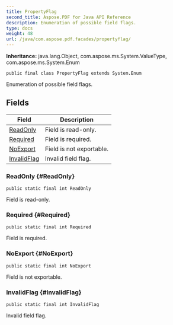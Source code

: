 ```yaml
---
title: PropertyFlag
second_title: Aspose.PDF for Java API Reference
description: Enumeration of possible field flags.
type: docs
weight: 48
url: /java/com.aspose.pdf.facades/propertyflag/
---
```

**Inheritance:**
java.lang.Object, com.aspose.ms.System.ValueType, com.aspose.ms.System.Enum
```
public final class PropertyFlag extends System.Enum
```

Enumeration of possible field flags.
## Fields

| Field | Description |
| --- | --- |
| [ReadOnly](#ReadOnly) | Field is read-only. |
| [Required](#Required) | Field is required. |
| [NoExport](#NoExport) | Field is not exportable. |
| [InvalidFlag](#InvalidFlag) | Invalid field flag. |
### ReadOnly {#ReadOnly}
```
public static final int ReadOnly
```


Field is read-only.

### Required {#Required}
```
public static final int Required
```


Field is required.

### NoExport {#NoExport}
```
public static final int NoExport
```


Field is not exportable.

### InvalidFlag {#InvalidFlag}
```
public static final int InvalidFlag
```


Invalid field flag.

